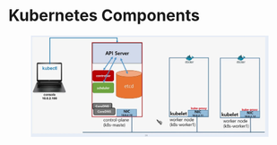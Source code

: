 # Kubernetes Components

<figure><img src="../.gitbook/assets/image (144).png" alt=""><figcaption></figcaption></figure>
